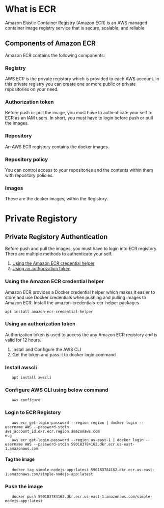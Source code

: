 # What is ECR
Amazon Elastic Container Registry (Amazon ECR) is an AWS managed container image registry service that is secure, scalable, and reliable

## Components of Amazon ECR
Amazon ECR contains the following components:

### Registry
AWS ECR is the private registory which is provided to each AWS account. In this private registry you can create one or more public or private repositories on your need.
### Authorization token
Before push or pull the image, you must have to authenticate your self to ECR as an IAM users. In short, you must have to login before push or pull the images.
### Repository
An AWS ECR registory contains the docker images.
### Repository policy
You can control access to your repositories and the contents within them with repository policies.
### Images
These are the docker images, within the Registory.

# Private Registory
## Private Registory Authentication
Before push and pull the images, you must have to login into ECR registory. There are multiple methods to authenticate your self.

1. [Using the Amazon ECR credential helper](#Using-the-Amazon-ECR-credential-helper)
2. [Using an authorization token](#Using-an-authorization-token)


### Using the Amazon ECR credential helper
Amazon ECR provides a Docker credential helper which makes it easier to store and use Docker credentials when pushing and pulling images to Amazon ECR. Install the amazon-credentials-ecr-helper packages

```
apt install amazon-ecr-credential-helper
```
### Using an authorization token
Authorization token is used to access the any Amazon ECR registory and is valid for 12 hours.

1. Install and Configure the AWS CLI
2. Get the token and pass it to docker login command

### Install awscli
```
   apt install awscli
```
### Configure AWS CLI using below command
```
   aws configure
```
### Login to ECR Registory
```
   aws ecr get-login-password --region region | docker login --username AWS --password-stdin aws_account_id.dkr.ecr.region.amazonaws.com
e.g
   aws ecr get-login-password --region us-east-1 | docker login --username AWS --password-stdin 590183784162.dkr.ecr.us-east-1.amazonaws.com
```
#### Tag the image
```
   docker tag simple-nodejs-app:latest 590183784162.dkr.ecr.us-east-1.amazonaws.com/simple-nodejs-app:latest
```
### Push the image
```
   docker push 590183784162.dkr.ecr.us-east-1.amazonaws.com/simple-nodejs-app:latest
```